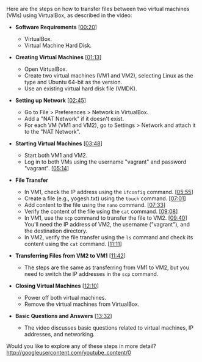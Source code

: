 Here are the steps on how to transfer files between two virtual machines (VMs) using VirtualBox, as described in the video:

* **Software Requirements** \[[00:20](http://www.youtube.com/watch?v=V2laxeVyhcA&t=20)\]
    * VirtualBox.
    * Virtual Machine Hard Disk.

* **Creating Virtual Machines** \[[01:13](http://www.youtube.com/watch?v=V2laxeVyhcA&t=73)\]
    * Open VirtualBox.
    * Create two virtual machines (VM1 and VM2), selecting Linux as the type and Ubuntu 64-bit as the version.
    * Use an existing virtual hard disk file (VMDK).

* **Setting up Network** \[[02:45](http://www.youtube.com/watch?v=V2laxeVyhcA&t=165)\]
    * Go to File > Preferences > Network in VirtualBox.
    * Add a "NAT Network" if it doesn't exist.
    * For each VM (VM1 and VM2), go to Settings > Network and attach it to the "NAT Network".

* **Starting Virtual Machines** \[[03:48](http://www.youtube.com/watch?v=V2laxeVyhcA&t=228)\]
    * Start both VM1 and VM2.
    * Log in to both VMs using the username "vagrant" and password "vagrant". \[[05:14](http://www.youtube.com/watch?v=V2laxeVyhcA&t=314)\]

* **File Transfer**
    * In VM1, check the IP address using the `ifconfig` command. \[[05:55](http://www.youtube.com/watch?v=V2laxeVyhcA&t=355)\]
    * Create a file (e.g., yogesh.txt) using the `touch` command. \[[07:01](http://www.youtube.com/watch?v=V2laxeVyhcA&t=421)\]
    * Add content to the file using the `nano` command. \[[07:33](http://www.youtube.com/watch?v=V2laxeVyhcA&t=453)\]
    * Verify the content of the file using the `cat` command. \[[09:08](http://www.youtube.com/watch?v=V2laxeVyhcA&t=548)\]
    * In VM1, use the `scp` command to transfer the file to VM2. \[[09:40](http://www.youtube.com/watch?v=V2laxeVyhcA&t=580)\] You'll need the IP address of VM2, the username ("vagrant"), and the destination directory.
    * In VM2, verify the file transfer using the `ls` command and check its content using the `cat` command. \[[11:11](http://www.youtube.com/watch?v=V2laxeVyhcA&t=671)\]

* **Transferring Files from VM2 to VM1** \[[11:42](http://www.youtube.com/watch?v=V2laxeVyhcA&t=702)\]
    * The steps are the same as transferring from VM1 to VM2, but you need to switch the IP addresses in the `scp` command.

* **Closing Virtual Machines** \[[12:10](http://www.youtube.com/watch?v=V2laxeVyhcA&t=730)\]
    * Power off both virtual machines.
    * Remove the virtual machines from VirtualBox.

* **Basic Questions and Answers** \[[13:32](http://www.youtube.com/watch?v=V2laxeVyhcA&t=812)\]
    * The video discusses basic questions related to virtual machines, IP addresses, and networking.

Would you like to explore any of these steps in more detail?
http://googleusercontent.com/youtube_content/0